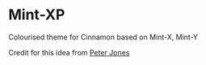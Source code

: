 # Mint-XP
Colourised theme for Cinnamon based on Mint-X, Mint-Y

<be>


Credit for this idea from [Peter Jones](https://github.com/spectrumcomputing/minty-goodness/blob/master/README.md)
